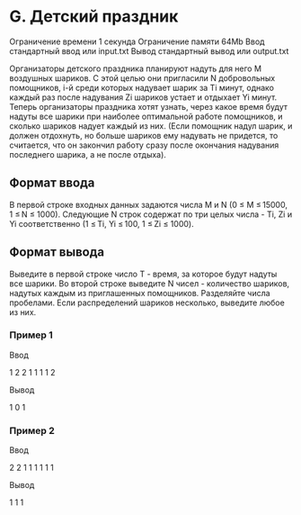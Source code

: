 # G. Детский праздник

Ограничение времени 1 секунда
Ограничение памяти 64Mb
Ввод стандартный ввод или input.txt
Вывод стандартный вывод или output.txt

Организаторы детского праздника планируют надуть для него M воздушных шариков. С этой целью они пригласили N добровольных помощников, i-й среди которых надувает шарик за Ti минут, однако каждый раз после надувания Zi шариков устает и отдыхает Yi минут. Теперь организаторы праздника хотят узнать, через какое время будут надуты все шарики при наиболее оптимальной работе помощников, и сколько шариков надует каждый из них. (Если помощник надул шарик, и должен отдохнуть, но больше шариков ему надувать не придется, то считается, что он закончил работу сразу после окончания надувания последнего шарика, а не после отдыха).

## Формат ввода

В первой строке входных данных задаются числа M и N (0 ≤ M ≤ 15000, 1 ≤ N ≤ 1000). Следующие N строк содержат по три целых числа - Ti, Zi и Yi соответственно (1 ≤ Ti, Yi ≤ 100, 1 ≤ Zi ≤ 1000).

## Формат вывода

Выведите в первой строке число T - время, за которое будут надуты все шарики. Во второй строке выведите N чисел - количество шариков, надутых каждым из приглашенных помощников. Разделяйте числа пробелами. Если распределений шариков несколько, выведите любое из них.

### Пример 1

Ввод

1 2
2 1 1
1 1 2

Вывод

1
0 1

### Пример 2

Ввод

2 2
1 1 1
1 1 1

Вывод

1
1 1
